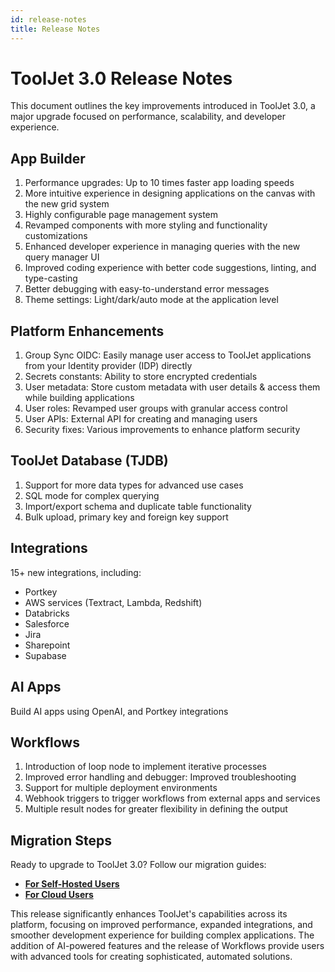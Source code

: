 ```yaml
---
id: release-notes
title: Release Notes
---
```


# ToolJet 3.0 Release Notes

This document outlines the key improvements introduced in ToolJet 3.0, a major upgrade focused on performance, scalability, and developer experience.

## App Builder

1. Performance upgrades: Up to 10 times faster app loading speeds
2. More intuitive experience in designing applications on the canvas with the new grid system
4. Highly configurable page management system
5. Revamped components with more styling and functionality customizations
6. Enhanced developer experience in managing queries with the new query manager UI
7. Improved coding experience with better code suggestions, linting, and type-casting
8. Better debugging with easy-to-understand error messages
9. Theme settings: Light/dark/auto mode at the application level

## Platform Enhancements

1. Group Sync OIDC: Easily manage user access to ToolJet applications from your Identity provider (IDP) directly
2. Secrets constants: Ability to store encrypted credentials 
3. User metadata: Store custom metadata with user details & access them while building applications
4. User roles: Revamped user groups with granular access control
5. User APIs: External API for creating and managing users
6. Security fixes: Various improvements to enhance platform security

## ToolJet Database (TJDB)

1. Support for more data types for advanced use cases
2. SQL mode for complex querying 
3. Import/export schema and duplicate table functionality
4. Bulk upload, primary key and foreign key support

## Integrations

15+ new integrations, including:
- Portkey
- AWS services (Textract, Lambda, Redshift)
- Databricks
- Salesforce
- Jira
- Sharepoint
- Supabase

## AI Apps

Build AI apps using OpenAI, and Portkey integrations

## Workflows

1. Introduction of loop node to implement iterative processes
2. Improved error handling and debugger: Improved troubleshooting
3. Support for multiple deployment environments
4. Webhook triggers to trigger workflows from external apps and services
5. Multiple result nodes for greater flexibility in defining the output

## Migration Steps

Ready to upgrade to ToolJet 3.0? Follow our migration guides:
- **[For Self-Hosted Users](https://docs.tooljet.com/docs/beta/setup/upgrade-to-v3)**
- **[For Cloud Users](https://docs.tooljet.com/docs/beta/setup/cloud-v3-migration)**

This release significantly enhances ToolJet's capabilities across its platform, focusing on improved performance, expanded integrations, and smoother development experience for building complex applications. The addition of AI-powered features and the release of Workflows provide users with advanced tools for creating sophisticated, automated solutions.



